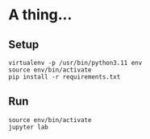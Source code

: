 # A thing...

## Setup

```
virtualenv -p /usr/bin/python3.11 env
source env/bin/activate
pip install -r requirements.txt
```

## Run

```
source env/bin/activate
jupyter lab
```
